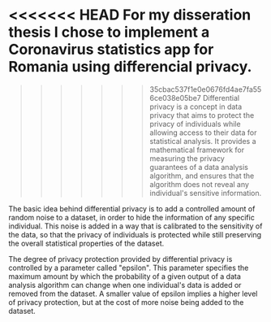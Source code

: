 <<<<<<< HEAD
For my disseration thesis I chose to implement a Coronavirus statistics app for Romania using differencial privacy.
=======
>>>>>>> 35cbac537f1e0e0676fd4ae7fa556ce038e05be7
Differential privacy is a concept in data privacy that aims to protect the privacy of individuals while allowing access to their data for statistical analysis. It provides a mathematical framework for measuring the privacy guarantees of a data analysis algorithm, and ensures that the algorithm does not reveal any individual's sensitive information.

The basic idea behind differential privacy is to add a controlled amount of random noise to a dataset, in order to hide the information of any specific individual. This noise is added in a way that is calibrated to the sensitivity of the data, so that the privacy of individuals is protected while still preserving the overall statistical properties of the dataset.

The degree of privacy protection provided by differential privacy is controlled by a parameter called "epsilon". This parameter specifies the maximum amount by which the probability of a given output of a data analysis algorithm can change when one individual's data is added or removed from the dataset. A smaller value of epsilon implies a higher level of privacy protection, but at the cost of more noise being added to the dataset.